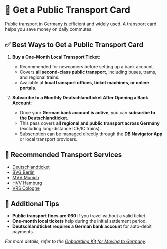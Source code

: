 # 🚃 Get a Public Transport Card

Public transport in Germany is efficient and widely used. A transport card helps you save money on daily commutes.

## ✅ Best Ways to Get a Public Transport Card
1. **Buy a One-Month Local Transport Ticket**:
   - Recommended for newcomers before setting up a bank account.
   - Covers **all second-class public transport**, including buses, trams, and regional trains.
   - Available at **local transport offices, ticket machines, or online portals**.

2. **Subscribe to a Monthly Deutschlandticket After Opening a Bank Account**:
   - Once your **German bank account is active**, you can **subscribe to the Deutschlandticket**.
   - This pass covers **all regional and public transport across Germany** (excluding long-distance ICE/IC trains).
   - Subscription can be managed directly through the **DB Navigator App** or local transport providers.

## 📌 Recommended Transport Services
- [Deutschlandticket](https://www.bahn.com/en/offers/regional/deutschland-ticket)
- [BVG Berlin](https://www.bvg.de/en)
- [MVV Munich](https://www.mvv-muenchen.de/en/index.html)
- [HVV Hamburg](https://www.hvv.de/en)
- [VRS Cologne](https://www.vrs.de/en)

## 📜 Additional Tips
- **Public transport fines are €60** if you travel without a valid ticket.
- **One-month local tickets** help during the initial settlement period.
- **Deutschlandticket requires a German bank account** for auto-debit payments.

_For more details, refer to the [Onboarding Kit for Moving to Germany](../Germany_Onboarding_Kit.md)_.
